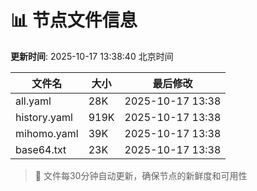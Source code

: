# 📊 节点文件信息

**更新时间**: 2025-10-17 13:38:40 北京时间

| 文件名 | 大小 | 最后修改 |
|--------|------|----------|
| all.yaml | 28K | 2025-10-17 13:38 |
| history.yaml | 919K | 2025-10-17 13:38 |
| mihomo.yaml | 39K | 2025-10-17 13:38 |
| base64.txt | 23K | 2025-10-17 13:38 |

> 🔄 文件每30分钟自动更新，确保节点的新鲜度和可用性
